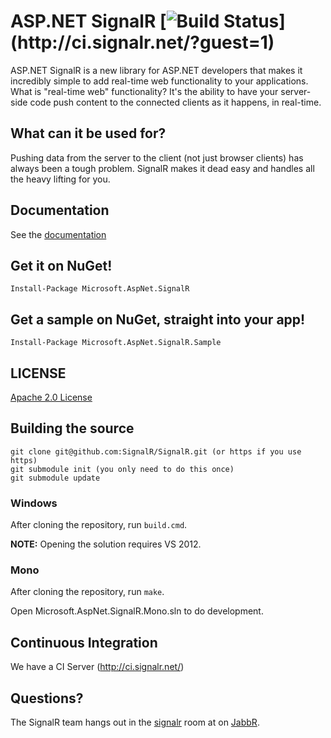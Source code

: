 # ASP.NET SignalR [![Build Status](http://ci.signalr.net/app/rest/builds/buildType:\(id:bt2\)/statusIcon)](http://ci.signalr.net/?guest=1)
ASP.NET SignalR is a new library for ASP.NET developers that makes it incredibly simple to add real-time web functionality to your applications. What is "real-time web" functionality? It's the ability to have your server-side code push content to the connected clients as it happens, in real-time.

## What can it be used for?
Pushing data from the server to the client (not just browser clients) has always been a tough problem. SignalR makes 
it dead easy and handles all the heavy lifting for you.

## Documentation
See the [documentation](https://github.com/SignalR/SignalR/wiki)

## Get it on NuGet!

    Install-Package Microsoft.AspNet.SignalR

## Get a sample on NuGet, straight into your app!

    Install-Package Microsoft.AspNet.SignalR.Sample
	
## LICENSE
[Apache 2.0 License](https://github.com/SignalR/SignalR/blob/master/LICENSE.md)

## Building the source

```
git clone git@github.com:SignalR/SignalR.git (or https if you use https)
git submodule init (you only need to do this once)
git submodule update
```

### Windows
After cloning the repository, run `build.cmd`.

**NOTE:** Opening the solution requires VS 2012.

### Mono
After cloning the repository, run `make`.

Open Microsoft.AspNet.SignalR.Mono.sln to do development.

## Continuous Integration

We have a CI Server (http://ci.signalr.net/)

## Questions?
The SignalR team hangs out in the [signalr](http://jabbr.net/#/rooms/signalr) room at on [JabbR](http://jabbr.net/).
